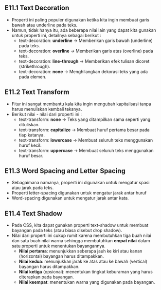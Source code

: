 ## E11.1 Text Decoration

- Properti ini paling populer digunakan ketika kita ingin membuat garis bawah atau underline pada teks.
- Namun, tidak hanya itu, ada beberapa nilai lain yang dapat kita gunakan untuk properti ini, detailnya sebagai berikut :
  - text-decoration: **underline** -> Memberikan garis bawah (underline) pada teks.
  - text-decoration: **overline** -> Memberikan garis atas (overline) pada teks.
  - text-decoration: **line-through** -> Memberikan efek tulisan dicoret (strikethrough).
  - text-decoration: **none** -> Menghilangkan dekorasi teks yang ada pada elemen.

## E11.2 Text Transform

- Fitur ini sangat membantu kala kita ingin mengubah kapitalisasi tanpa harus menuliskan kembali teksnya.
- Berikut nilai - nilai dari properti ini :
  - text-transform: **none** -> Teks yang ditampilkan sama seperti yang dituliskan.
  - text-transform: **capitalize** -> Membuat huruf pertama besar pada tiap katanya.
  - text-transform: **lowercase** -> Membuat seluruh teks menggunakan huruf kecil.
  - text-transform: **uppercase** -> Membuat seluruh teks menggunakan huruf besar.

## E11.3 Word Spacing and Letter Spacing

- Sebagaimana namanya, properti ini digunakan untuk mengatur spasi atau jarak pada teks.
- Properti letter-spacing digunakan untuk mengatur jarak antar huruf
- Word-spacing digunakan untuk mengatur jarak antar kata.

## E11.4 Text Shadow

- Pada CSS, kita dapat gunakan properti text-shadow untuk membuat bayangan pada teks (atau biasa disebut drop shadow).
- Nilai dari properti ini cukup rumit karena membutuhkan tiga buah nilai dan satu buah nilai warna sehingga membutuhkan **empat nilai** dalam satu properti untuk menentukan bayangannya.
  - **Nilai pertama**: menunjukkan seberapa jauh ke kiri atau kanan (horizontal) bayangan harus ditampakkan.
  - **Nilai kedua**: menunjukkan jarak ke atas atau ke bawah (vertical) bayangan harus ditampakkan.
  - **Nilai ketiga** (opsional): menentukan tingkat keburaman yang harus diterapkan pada bayangan.
  - **Nilai keempat**: menentukan warna yang digunakan pada bayangan.
